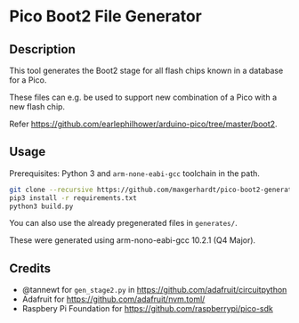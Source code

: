 # Pico Boot2 File Generator

## Description

This tool generates the Boot2 stage for all flash chips known in a database for a Pico.

These files can e.g. be used to support new combination of a Pico with a new flash chip. 

Refer https://github.com/earlephilhower/arduino-pico/tree/master/boot2.

## Usage

Prerequisites: Python 3 and `arm-none-eabi-gcc` toolchain in the path.

```sh
git clone --recursive https://github.com/maxgerhardt/pico-boot2-generator
pip3 install -r requirements.txt
python3 build.py
```

You can also use the already pregenerated files in `generates/`.

These were generated using arm-nono-eabi-gcc 10.2.1 (Q4 Major).

## Credits

* @tannewt for `gen_stage2.py` in https://github.com/adafruit/circuitpython
* Adafruit for https://github.com/adafruit/nvm.toml/
* Raspbery Pi Foundation for https://github.com/raspberrypi/pico-sdk